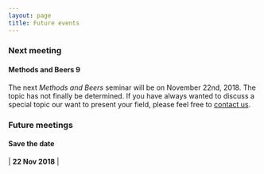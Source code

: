 ```yaml
---
layout: page
title: Future events
---
```


### Next meeting


#### Methods and Beers 9 ####
The next *Methods and Beers* seminar will be on November 22nd, 2018. The topic  has not finally be determined. If you have always wanted to discuss a special topic our want to present your field, please feel free to [contact us][link contact].

### Future meetings
#### Save the date

| **22 Nov 2018** |




[link contact]:/contact
